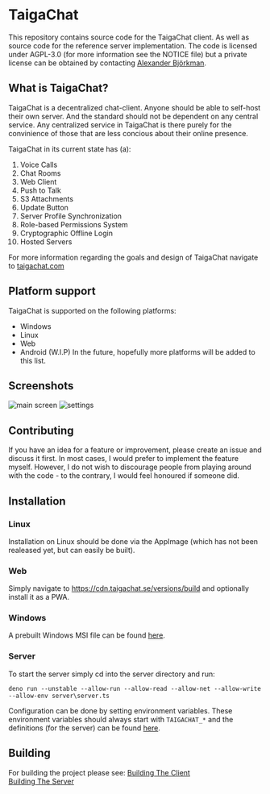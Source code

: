 # TaigaChat
This repository contains source code
for the TaigaChat client. As well as source code for the reference
server implementation. The code is licensed under AGPL-3.0
(for more information see the NOTICE file)
but a private license can be obtained by contacting
[Alexander Björkman](https://github.com/sashabjorkman).

## What is TaigaChat?
TaigaChat is a decentralized chat-client. Anyone should be able to self-host their
own server. And the standard should not be dependent on any central service. Any
centralized service in TaigaChat is there purely for the convinience of those
that are less concious about their online presence.

TaigaChat in its current state has (a):
1. Voice Calls
2. Chat Rooms
3. Web Client
4. Push to Talk
5. S3 Attachments
6. Update Button
7. Server Profile Synchronization
8. Role-based Permissions System
9. Cryptographic Offline Login
10. Hosted Servers

For more information regarding the goals and design of TaigaChat navigate
to [taigachat.com](http://taigachat.com)

## Platform support
TaigaChat is supported on the following platforms:
- Windows
- Linux
- Web
- Android (W.I.P)
In the future, hopefully more platforms will be added to this list.

## Screenshots
![main screen](https://taigachat.com/screenshots/main_screen.png)
![settings](https://taigachat.com/screenshots/settings.png)

## Contributing
If you have an idea for a feature or improvement, please create an issue
and discuss it first. In most cases, I would prefer to implement the feature
myself. However, I do not wish to discourage people from playing around with
the code - to the contrary, I would feel honoured if someone did.

## Installation
### Linux
Installation on Linux should be done via the AppImage 
(which has not been realeased yet, but can easily be built).

### Web
Simply navigate to https://cdn.taigachat.se/versions/build and optionally install 
it as a PWA.

### Windows
A prebuilt Windows MSI file can be found [here](https://cdn.taigachat.se/versions/TaigaChat.msi).

### Server
To start the server simply cd into the server directory and run:
```
deno run --unstable --allow-run --allow-read --allow-net --allow-write --allow-env server\server.ts
```
Configuration can be done by setting environment variables. These environment variables
should always start with `TAIGACHAT_*` and the definitions (for the server) can be found 
[here](server/server/config.ts).

## Building
For building the project please see:
[Building The Client](client/building.md)  
[Building The Server](server/building.md)  
